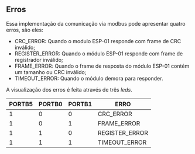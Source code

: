 ## Erros
Essa implementação da comunicação via modbus pode apresentar quatro erros, são eles:

 - CRC_ERROR: Quando o modulo ESP-01 responde com frame de CRC inválido;
 - REGISTER_ERROR: Quando o módulo ESP-01 responde com frame de registrador inválido;
 - FRAME_ERROR: Quando o frame de resposta do módulo ESP-01 contém um tamanho ou CRC inválido;
 - TIMEOUT_ERROR: Quando o módulo demora para responder.

A visualização dos erros é feita através de três *leds*.

| PORTB5 | PORTB0 | PORTB1 | ERRO |
| -- | -- | -- | -- | 
| 1 | 0 | 0 | CRC_ERROR |
| 1 | 0 | 1 | FRAME_ERROR |
| 1 | 1 | 0 | REGISTER_ERROR|
| 1 | 1 | 1 | TIMEOUT_ERROR |

